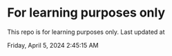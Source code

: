 # For learning purposes only
This repo is for learning purposes only.
Last updated at

Friday, April 5, 2024 2:45:15 AM

